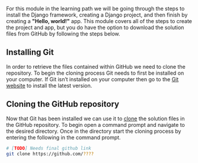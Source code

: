 [1]: https://git-scm.com/downloads "Git website downloads"
[2]: https://docs.github.com/en/free-pro-team@latest/github/creating-cloning-and-archiving-repositories/cloning-a-repository "Clone GutHub repository"

For this module in the learning path we will be going through the steps to install the Django framework, creating a Django project, and then finish by creating a **"Hello, world!"** app. This module covers all of the steps to create the project and app, but you do have the option to download the solution files from GitHub by following the steps below.

## Installing Git

In order to retrieve the files contained within GitHub we need to clone the repository. To begin the cloning process Git needs to first be installed on your computer. If Git isn’t installed on your computer then go to the [Git website][1] to install the latest version. 

## Cloning the GitHub repository

Now that Git has been installed we can use it to [clone][2] the solution files in the GitHub repository. To begin open a command prompt and navigate to the desired directory. Once in the directory start the cloning process by entering the following in the command prompt.

```bash
# [TODO] Needs final github link
git clone https://github.com/????
```
